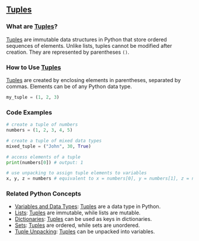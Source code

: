 ## [Tuples](./../tuples/)

### What are [Tuples](./../tuples/)?
 [Tuples](./../tuples/) are immutable data structures in Python that store ordered sequences of elements. Unlike lists, tuples cannot be modified after creation. They are represented by parentheses `()`.

### How to Use [Tuples](./../tuples/)
 [Tuples](./../tuples/) are created by enclosing elements in parentheses, separated by commas. Elements can be of any Python data type.

```python
my_tuple = (1, 2, 3)
```

### Code Examples
```python
# create a tuple of numbers
numbers = (1, 2, 3, 4, 5)

# create a tuple of mixed data types
mixed_tuple = ("John", 30, True)

# access elements of a tuple
print(numbers[0]) # output: 1

# use unpacking to assign tuple elements to variables
x, y, z = numbers # equivalent to x = numbers[0], y = numbers[1], z = numbers[2]
```

### Related Python Concepts

- [Variables and Data Types](./../variables-and-data-types/): [Tuples](./../tuples/) are a data type in Python.
- [Lists](./../lists/): [Tuples](./../tuples/) are immutable, while lists are mutable.
- [Dictionaries](./../dictionaries/): [Tuples](./../tuples/) can be used as keys in dictionaries.
- [Sets](./../sets/): [Tuples](./../tuples/) are ordered, while sets are unordered.
- [Tuple Unpacking](./../tuple-unpacking/): [Tuples](./../tuples/) can be unpacked into variables.